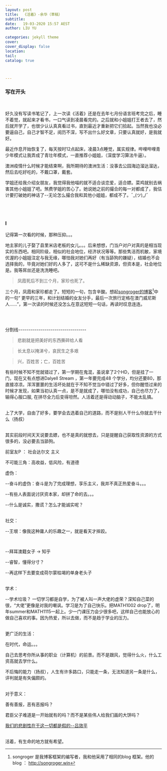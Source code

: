 ```yaml
---
layout: post
title:  《活着》-余华（草稿）
subtitle: 
date:   19-03-2020 15:57 AEST
author: LIU YU

categories: jekyll theme
cover: 
cover_display: false
location: 
tail: 
catalog: true 



---
```


### 写在开头

<br>

好久没有写读书笔记了，上一次读《活着》还是在去年七月份语言班考完之后，睡不着觉，就起来才看书，一口气读到凌晨看完的。之后就和小姐姐打王者去了，然后就开学了，也很少认认真真看过书，直到最近才重新把它们拾起。当然我也没必要逼自己，自己才智不足，阅历不深，写不出什么好文章，只要认真就好，是我就好。

最近作息开始恢复了，每天按时12点起床，凌晨3点睡觉，属实规律。哔哩哔哩青少年模式让我弄成了青壮年模式，一直推荐小姐姐，（深度学习算法牛逼）。

澳洲疫情什么时候才能结束啊，我所期待的澳洲生活：没事去公园海边溜达溜达，然后去吃好吃的，不戴口罩，戴套。

学姐还给我介绍女朋友，我觉得我他喵的就不适合谈恋爱，适合嫖。菜鸡就别去祸害其他小姐姐了吧。煞费学姐的苦心了。她说她之前的撮合的每一对都成了，我估计要打破她的神话了--无论怎么撮合我和其他小姐姐，都成不了。¯\_(ツ)_/¯

<br><br>

### I

记得第一次看的时候，那种压抑。。。

地主家的儿子娶了县里米店老板的女儿。。。后来想想，门当户对户对真的是相当现实的东西吧。相同阶级，相似的社会地位，经济状况等等。那些隽洁而机敏，家境优渥的小姐姐注定与我无缘，哪怕我对她们再好（有当舔狗的嫌疑），结婚也不会选择我的，毕竟对她们好的人多了，这可不是什么稀缺资源，但资本是，社会地位是。我等屌丝还是洗洗睡吧。



> 凤霞死后不到三个月，家珍也死了。

三个月，凤霞和家珍都走了。短短的一句，包含辛酸。想起[songroger的博客](http://songroger.win/moon-and-six-pence/)[^1]中的一句“ 更早的三年，和计划结婚的女友分手，最后一次旅行定格在澳门威尼斯人……”，第一次读的时候还没怎么在意这短短一句话，再读时叹息连连。





<br><br>

分割线----------------------------------



> 悲剧就是把美好的东西撕碎给人看

> 长太息以掩涕兮，哀民生之多艰

> 兴，百姓苦；亡，百姓苦

有些时候不知不觉就错过了，第一学期在鬼混，虽说拿了2个HD，但是挂了一门，现在又有点想进Dalyell Stream ，第一年要完成48 个学分，均分还要80，那直接凉凉。浑浑噩噩的生活坏处就在于不知不觉当中错过了好多，但你醒悟过来的时候才发现，如果当初认真一点，是不是就成了，哪怕没有成功，自己也尽力了，输得心服口服, 在拼尽全力后变得坦然。人活着还是得动动脑子，不能太乱搞。

<br>上了大学，自由了好多，要学会去选着自己的道路，而不是别人干什么你就去干什么（扬叔）

<br>其实前段时间天天说要去嫖，也不是真的就想去，只是提醒自己获取性资源的方式很多的，没必要去当舔狗。



前室友P ： 社会达尔文 主义

不可能三角：高收益，低风险，有道德

虚伪：

--奋斗的虚伪：奋斗是为了完成理想，享乐主义，我并不真正热爱奋斗。。。

--有些人表面说讨厌资本家，却拼了命的去。。。

--什么是诚实，撒谎？怎么才能诚实呢？

<br>社交：

--王垠：像我这种庸人的乐趣之一，就是看天才摔跤。

​			

--拜耳澳籍女子  ->  知乎

--睿智，懂得分寸？

--再这样下去要变成荷尔蒙枯竭的单身老头子

<br>学术：

--学术垃圾？ 一切学习都是自学，为了被人叫一声大佬的虚荣？深知自己菜的很，“大佬”更像是对我的嘲讽。学习是为了自己快乐。把MATH1002 drop了，明年summer和MATH1115一起上。少一门课压力会少很多吧，这样自己也能放心的做自己喜欢的事。因为热爱，所以去做，而不是趋于学业的压力。

<br>更广泛的生活：

在时代，命运。。。

自己去思考你所从事的职业（计算机）的前景。而不是跟风，觉得什么火，什么工资高就去学什么。

不后悔的能力（扬叔），人生有许多路口，只能走一条，无法知道另一条是什么，评判就是有失偏颇的。

<br>对于意义：

善有善报，恶有恶报吗？

君臣父子难道是一开始就有的吗？而不是某些伟人给我们画的大饼吗？

[我们的悲剧性在于这一切都是假的--吕效平](http://j2.ac.cn/thread-162.htm)

<br>活着，有生命的地方就有希望。



[^1]:songroger 是我博客框架的编写者，我和他采用了相同的blog 框架。他的blog ： http://songroger.win



